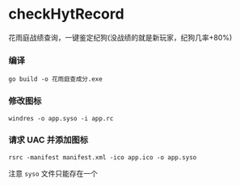 # checkHytRecord
花雨庭战绩查询，一键鉴定纪狗(没战绩的就是新玩家，纪狗几率+80%)

### 编译

```
go build -o 花雨庭查成分.exe
```

### 修改图标

```
windres -o app.syso -i app.rc
```

### 请求 UAC 并添加图标

```
rsrc -manifest manifest.xml -ico app.ico -o app.syso
```

注意 `syso` 文件只能存在一个